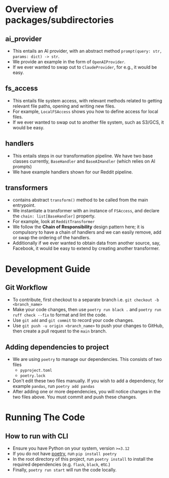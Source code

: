 # Overview of packages/subdirectories
## ai_provider
- This entails an AI provider, with an abstract method `prompt(query: str, params: dict) -> str`.
- We provide an example in the form of `OpenAIProvider`. 
- If we ever wanted to swap out to `ClaudeProvider`, for e.g., it would be easy.

## fs_access
- This entails file system access, with relevant methods related to getting relevant file paths, opening and writing new files.
- For example, `LocalFSAccess` shows you how to define access for local files.
- If we ever wanted to swap out to another file system, such as S3/GCS, it would be easy.

## handlers
- This entails steps in our transformation pipeline. We have two base classes currently, `BaseHandler` and `BaseAIHandler` (which relies on AI prompts)
- We have example handlers shown for our Reddit pipeline.

## transformers
- contains abstract `transform()` method to be called from the main entrypoint.
- We instantiate a transformer with an instance of `FSAccess`, and declare the `chain: list[BaseHandler]` property.
- For example, look at `RedditTransformer`
- We follow the **Chain of Responsibility** design pattern here; it is compulsory to have a chain of handlers and we can easily remove, add or swap the ordering of the handlers.
- Additionally if we ever wanted to obtain data from another source, say, Facebook, it would be easy to extend by creating another transformer.

# Development Guide
## Git Workflow
- To contribute, first checkout to a separate branch i.e. `git checkout -b <branch_name>`
- Make your code changes, then use `poetry run black .` and `poetry run ruff check --fix` to format and lint the code.
- Use `git add` and `git commit` to record your code changes.
- Use `git push -u origin <branch_name>` to push your changes to GitHub, then create a pull request to the `main` branch.

## Adding dependencies to project
- We are using `poetry` to manage our dependencies. This consists of two files
  - `pyproject.toml`
  - `poetry.lock`
- Don't edit these two files manually. If you wish to add a dependency, for example `pandas`, run `poetry add pandas`
- After adding one or more dependencies, you will notice changes in the two files above. You must commit and push these changes.

# Running The Code
## How to run with CLI
- Ensure you have Python on your system, version `>=3.12`
- If you do not have [poetry](https://python-poetry.org/), run `pip install poetry`
- In the root directory of this project, run `poetry install` to install the required dependencies (e.g. `flask`, `black`, etc.)
- Finally, `poetry run start` will run the code locally.
